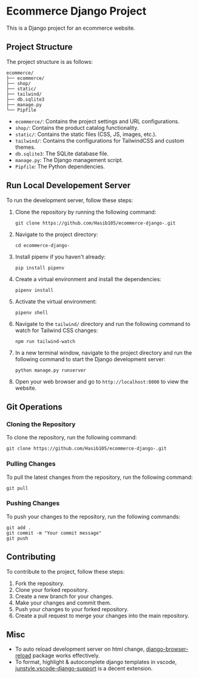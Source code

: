 # Ecommerce Django Project

This is a Django project for an ecommerce website.


## Project Structure

The project structure is as follows:

```
ecommerce/
├── ecommerce/
├── shop/
├── static/
├── tailwind/
├── db.sqlite3
├── manage.py
└── Pipfile
```

- `ecommerce/`: Contains the project settings and URL configurations.
- `shop/`: Contains the product catalog functionality.
- `static/`: Contains the static files (CSS, JS, images, etc.).
- `tailwind/`: Contains the configurations for TailwindCSS and custom themes.
- `db.sqlite3`: The SQLite database file.
- `manage.py`: The Django management script.
- `Pipfile`: The Python dependencies.

## Run Local Developement Server

To run the development server, follow these steps:

1. Clone the repository by running the following command:

   ```
   git clone https://github.com/Hasib105/ecommerce-django-.git
   ```

2. Navigate to the project directory:

   ```
   cd ecommerce-django-
   ```

3. Install pipenv if you haven't already:

   ```
   pip install pipenv
   ```

4. Create a virtual environment and install the dependencies:

   ```
   pipenv install
   ```

5. Activate the virtual environment:

   ```
   pipenv shell
   ```

6. Navigate to the `tailwind/` directory and run the following command to watch for Tailwind CSS changes:

   ```
   npm run tailwind-watch
   ```

7. In a new terminal window, navigate to the project directory and run the following command to start the Django development server:

   ```
   python manage.py runserver
   ```

8. Open your web browser and go to `http://localhost:8000` to view the website.

## Git Operations

### Cloning the Repository

To clone the repository, run the following command:

```
git clone https://github.com/Hasib105/ecommerce-django-.git
```

### Pulling Changes

To pull the latest changes from the repository, run the following command:

```
git pull
```

### Pushing Changes

To push your changes to the repository, run the following commands:

```
git add .
git commit -m "Your commit message"
git push
```

## Contributing

To contribute to the project, follow these steps:

1. Fork the repository.
2. Clone your forked repository.
3. Create a new branch for your changes.
4. Make your changes and commit them.
5. Push your changes to your forked repository.
6. Create a pull request to merge your changes into the main repository.

## Misc

- To auto reload development server on html change, [django-browser-reload](https://github.com/adamchainz/django-browser-reload) package works effectively.
- To format, highlight & autocomplete django templates in vscode, [junstyle.vscode-django-support](https://marketplace.visualstudio.com/items?itemName=junstyle.vscode-django-support) is a decent extension.